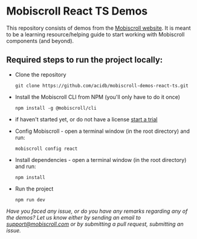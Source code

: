 Mobiscroll React TS Demos
=========================

This repository consists of demos from the [Mobiscroll website](https://demo.mobiscroll.com/).
It is meant to be a learning resource/helping guide to start working with Mobiscroll components (and beyond).


Required steps to run the project locally:
-----------------------------------------

- Clone the repository

      git clone https://github.com/acidb/mobiscroll-demos-react-ts.git

- Install the Mobiscroll CLI from NPM (you'll only have to do it once)

      npm install -g @mobiscroll/cli

- if haven't started yet, or do not have a license [start a trial](https://mobiscroll.com/starttrial)

- Config Mobiscroll - open a terminal window (in the root directory) and run:

      mobiscroll config react

- Install dependencies - open a terminal window (in the root directory) and run:

      npm install

- Run the project

      npm run dev


*Have you faced any issue, or do you have any remarks regarding any of the demos? Let us know either by sending an email to support@mobiscroll.com or by submitting a pull request, submitting an issue.*
